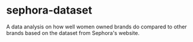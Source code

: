 # sephora-dataset
A data analysis on how well women owned brands do compared to other brands based on the dataset from Sephora's website.
